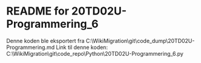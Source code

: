 # README for 20TD02U-Programmering_6
Denne koden ble eksportert fra C:\WikiMigration\git\code_dump\20TD02U-Programmering.md
Link til denne koden: C:\WikiMigration\git\code_repo\Python\20TD02U-Programmering_6.py
